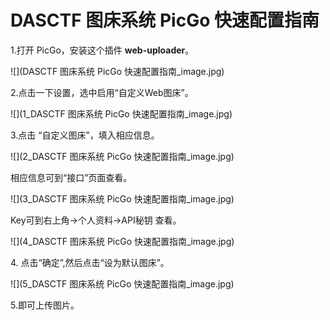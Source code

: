 # DASCTF 图床系统 PicGo 快速配置指南
1.打开 PicGo，安装这个插件 **web-uploader**。

![](DASCTF 图床系统 PicGo 快速配置指南_image.jpg)

2.点击一下设置，选中启用“自定义Web图床”。

![](1_DASCTF 图床系统 PicGo 快速配置指南_image.jpg)

3.点击 “自定义图床”，填入相应信息。

![](2_DASCTF 图床系统 PicGo 快速配置指南_image.jpg)

相应信息可到“接口”页面查看。

![](3_DASCTF 图床系统 PicGo 快速配置指南_image.jpg)

Key可到右上角→个人资料→API秘钥 查看。

![](4_DASCTF 图床系统 PicGo 快速配置指南_image.jpg)

4\. 点击“确定”,然后点击“设为默认图床”。

![](5_DASCTF 图床系统 PicGo 快速配置指南_image.jpg)

5.即可上传图片。